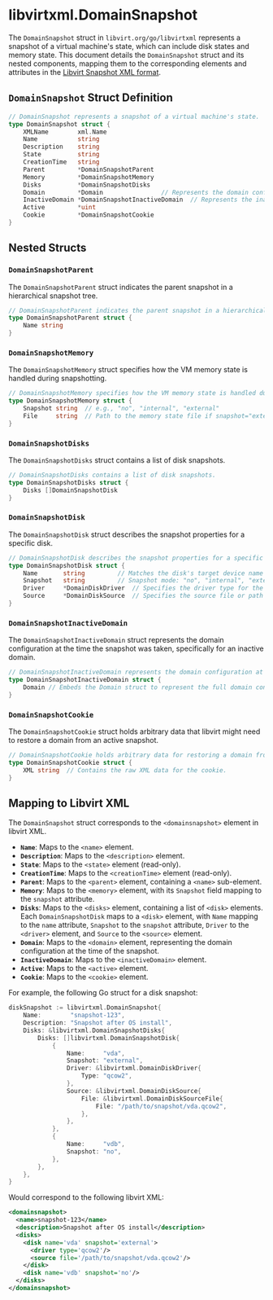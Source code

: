 # libvirtxml.DomainSnapshot

The `DomainSnapshot` struct in `libvirt.org/go/libvirtxml` represents a snapshot of a virtual machine's state, which can include disk states and memory state. This document details the `DomainSnapshot` struct and its nested components, mapping them to the corresponding elements and attributes in the [Libvirt Snapshot XML format](https://libvirt.org/formatsnapshot.html).

## `DomainSnapshot` Struct Definition

```go
// DomainSnapshot represents a snapshot of a virtual machine's state.
type DomainSnapshot struct {
	XMLName        xml.Name
	Name           string                
	Description    string                
	State          string                
	CreationTime   string                
	Parent         *DomainSnapshotParent 
	Memory         *DomainSnapshotMemory 
	Disks          *DomainSnapshotDisks  
	Domain         *Domain                // Represents the domain configuration at the time of the snapshot.
	InactiveDomain *DomainSnapshotInactiveDomain  // Represents the inactive domain configuration.
	Active         *uint                 
	Cookie         *DomainSnapshotCookie 
}
```

## Nested Structs

### `DomainSnapshotParent`

The `DomainSnapshotParent` struct indicates the parent snapshot in a hierarchical snapshot tree.

```go
// DomainSnapshotParent indicates the parent snapshot in a hierarchical snapshot tree.
type DomainSnapshotParent struct {
	Name string 
}
```

### `DomainSnapshotMemory`

The `DomainSnapshotMemory` struct specifies how the VM memory state is handled during snapshotting.

```go
// DomainSnapshotMemory specifies how the VM memory state is handled during snapshotting.
type DomainSnapshotMemory struct {
	Snapshot string  // e.g., "no", "internal", "external"
	File     string  // Path to the memory state file if snapshot="external"
}
```

### `DomainSnapshotDisks`

The `DomainSnapshotDisks` struct contains a list of disk snapshots.

```go
// DomainSnapshotDisks contains a list of disk snapshots.
type DomainSnapshotDisks struct {
	Disks []DomainSnapshotDisk 
}
```

### `DomainSnapshotDisk`

The `DomainSnapshotDisk` struct describes the snapshot properties for a specific disk.

```go
// DomainSnapshotDisk describes the snapshot properties for a specific disk.
type DomainSnapshotDisk struct {
	Name       string         // Matches the disk's target device name or source file.
	Snapshot   string         // Snapshot mode: "no", "internal", "external", "bitmap", "manual".
	Driver     *DomainDiskDriver  // Specifies the driver type for the snapshot file (e.g., qcow2).
	Source     *DomainDiskSource  // Specifies the source file or path for the snapshot.
}
```

### `DomainSnapshotInactiveDomain`

The `DomainSnapshotInactiveDomain` struct represents the domain configuration at the time the snapshot was taken, specifically for an inactive domain.

```go
// DomainSnapshotInactiveDomain represents the domain configuration at the time of the snapshot.
type DomainSnapshotInactiveDomain struct {
	Domain // Embeds the Domain struct to represent the full domain configuration.
}
```

### `DomainSnapshotCookie`

The `DomainSnapshotCookie` struct holds arbitrary data that libvirt might need to restore a domain from an active snapshot.

```go
// DomainSnapshotCookie holds arbitrary data for restoring a domain from an active snapshot.
type DomainSnapshotCookie struct {
	XML string  // Contains the raw XML data for the cookie.
}
```

## Mapping to Libvirt XML

The `DomainSnapshot` struct corresponds to the `<domainsnapshot>` element in libvirt XML.

*   **`Name`**: Maps to the `<name>` element.
*   **`Description`**: Maps to the `<description>` element.
*   **`State`**: Maps to the `<state>` element (read-only).
*   **`CreationTime`**: Maps to the `<creationTime>` element (read-only).
*   **`Parent`**: Maps to the `<parent>` element, containing a `<name>` sub-element.
*   **`Memory`**: Maps to the `<memory>` element, with its `Snapshot` field mapping to the `snapshot` attribute.
*   **`Disks`**: Maps to the `<disks>` element, containing a list of `<disk>` elements. Each `DomainSnapshotDisk` maps to a `<disk>` element, with `Name` mapping to the `name` attribute, `Snapshot` to the `snapshot` attribute, `Driver` to the `<driver>` element, and `Source` to the `<source>` element.
*   **`Domain`**: Maps to the `<domain>` element, representing the domain configuration at the time of the snapshot.
*   **`InactiveDomain`**: Maps to the `<inactiveDomain>` element.
*   **`Active`**: Maps to the `<active>` element.
*   **`Cookie`**: Maps to the `<cookie>` element.

For example, the following Go struct for a disk snapshot:

```go
diskSnapshot := libvirtxml.DomainSnapshot{
	Name:        "snapshot-123",
	Description: "Snapshot after OS install",
	Disks: &libvirtxml.DomainSnapshotDisks{
		Disks: []libvirtxml.DomainSnapshotDisk{
			{
				Name:     "vda",
				Snapshot: "external",
				Driver: &libvirtxml.DomainDiskDriver{
					Type: "qcow2",
				},
				Source: &libvirtxml.DomainDiskSource{
					File: &libvirtxml.DomainDiskSourceFile{
						File: "/path/to/snapshot/vda.qcow2",
					},
				},
			},
			{
				Name:     "vdb",
				Snapshot: "no",
			},
		},
	},
}
```

Would correspond to the following libvirt XML:

```xml
<domainsnapshot>
  <name>snapshot-123</name>
  <description>Snapshot after OS install</description>
  <disks>
    <disk name='vda' snapshot='external'>
      <driver type='qcow2'/>
      <source file='/path/to/snapshot/vda.qcow2'/>
    </disk>
    <disk name='vdb' snapshot='no'/>
  </disks>
</domainsnapshot>
